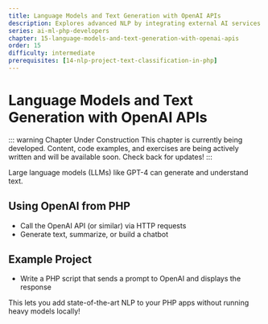 ```yaml
---
title: Language Models and Text Generation with OpenAI APIs
description: Explores advanced NLP by integrating external AI services. Shows how to use the OpenAI API from PHP to generate text, summarize articles, or build a chatbot.
series: ai-ml-php-developers
chapter: 15-language-models-and-text-generation-with-openai-apis
order: 15
difficulty: intermediate
prerequisites: [14-nlp-project-text-classification-in-php]
---
```


# Language Models and Text Generation with OpenAI APIs

::: warning Chapter Under Construction
This chapter is currently being developed. Content, code examples, and exercises are being actively written and will be available soon. Check back for updates!
:::

Large language models (LLMs) like GPT-4 can generate and understand text.

## Using OpenAI from PHP

- Call the OpenAI API (or similar) via HTTP requests
- Generate text, summarize, or build a chatbot

## Example Project

- Write a PHP script that sends a prompt to OpenAI and displays the response

This lets you add state-of-the-art NLP to your PHP apps without running heavy models locally!
